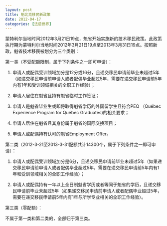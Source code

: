 ```yaml
---
layout: post
title: 魁北克移民新政策
date: 2012-04-17
categories: [法语世界]  
---
```


蒙特利尔当地时间2012年3月21日19点，魁省开始实施新的技术移民政策。此政策执行期为蒙特利尔当地时间2012年3月21日19点至2013年3月31日19点。按照新政，魁省技术移民被划分为三个类别：

第一类（不受配额限制，属于下列条件之一即可申请）：

1. 申请人或配偶受训领域加分是12分或16分，且递交移民申请前毕业未超过5年（如递交移民申请前申请人或者配偶毕业超过5年，需要在递交移民申请前5年内有1年和受训领域相关的全职工作经验）；

2. 申请人居住在魁省且持有魁省临时工作签证；

3. 申请人是魁省毕业生或即将取得魁省学历的外国留学生且符合PEQ （Québec Experience Program for Québec Graduates)的相关要求；

4. 申请人居住在魁省且其身份属于魁省的国际交换项目；

5. 申请人或配偶持有认可的魁省Employment Offer。

第二类（2012-3-21至2013-3-31配额共计14300个，属于下列条件之一即可申请）：

1. 申请人或配偶受训领域加分是6分，且递交移民申请前毕业未超过5年（如果递交移民申请前申请人或者配偶毕业超过5年，需要在递交移民申请前5年内有1年和受训领域相关的全职工作经验）；

2. 申请人或配偶持有一年以上全日制魁省学历或者等同于魁省的学历，且递交移民申请前毕业未超过5年（如果递交移民申请前申请人或者配偶毕业超过5年，需要在递交移民申请前5年内有1年与所学专业相关的全职工作经验）。

第三类（零配额）：

不属于第一类和第二类的，全部归于第三类。
